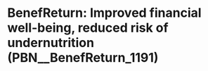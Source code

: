 # BenefReturn: __Improved financial well-being, reduced risk of undernutrition__ (PBN__BenefReturn_1191)

